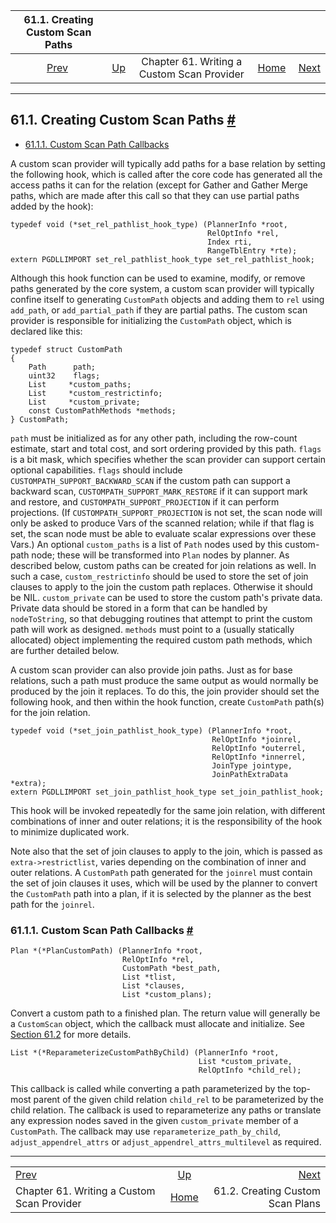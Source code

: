 <!--?xml version="1.0" encoding="UTF-8" standalone="no"?-->

|                    61.1. Creating Custom Scan Paths                    |                                                                     |                                            |                                                       |                                                                   |
| :--------------------------------------------------------------------: | :------------------------------------------------------------------ | :----------------------------------------: | ----------------------------------------------------: | ----------------------------------------------------------------: |
| [Prev](custom-scan.html "Chapter 61. Writing a Custom Scan Provider")  | [Up](custom-scan.html "Chapter 61. Writing a Custom Scan Provider") | Chapter 61. Writing a Custom Scan Provider | [Home](index.html "PostgreSQL 17devel Documentation") |  [Next](custom-scan-plan.html "61.2. Creating Custom Scan Plans") |

***

## 61.1. Creating Custom Scan Paths [#](#CUSTOM-SCAN-PATH)

*   [61.1.1. Custom Scan Path Callbacks](custom-scan-path.html#CUSTOM-SCAN-PATH-CALLBACKS)

A custom scan provider will typically add paths for a base relation by setting the following hook, which is called after the core code has generated all the access paths it can for the relation (except for Gather and Gather Merge paths, which are made after this call so that they can use partial paths added by the hook):

    typedef void (*set_rel_pathlist_hook_type) (PlannerInfo *root,
                                                RelOptInfo *rel,
                                                Index rti,
                                                RangeTblEntry *rte);
    extern PGDLLIMPORT set_rel_pathlist_hook_type set_rel_pathlist_hook;

Although this hook function can be used to examine, modify, or remove paths generated by the core system, a custom scan provider will typically confine itself to generating `CustomPath` objects and adding them to `rel` using `add_path`, or `add_partial_path` if they are partial paths. The custom scan provider is responsible for initializing the `CustomPath` object, which is declared like this:

    typedef struct CustomPath
    {
        Path      path;
        uint32    flags;
        List     *custom_paths;
        List     *custom_restrictinfo;
        List     *custom_private;
        const CustomPathMethods *methods;
    } CustomPath;

`path` must be initialized as for any other path, including the row-count estimate, start and total cost, and sort ordering provided by this path. `flags` is a bit mask, which specifies whether the scan provider can support certain optional capabilities. `flags` should include `CUSTOMPATH_SUPPORT_BACKWARD_SCAN` if the custom path can support a backward scan, `CUSTOMPATH_SUPPORT_MARK_RESTORE` if it can support mark and restore, and `CUSTOMPATH_SUPPORT_PROJECTION` if it can perform projections. (If `CUSTOMPATH_SUPPORT_PROJECTION` is not set, the scan node will only be asked to produce Vars of the scanned relation; while if that flag is set, the scan node must be able to evaluate scalar expressions over these Vars.) An optional `custom_paths` is a list of `Path` nodes used by this custom-path node; these will be transformed into `Plan` nodes by planner. As described below, custom paths can be created for join relations as well. In such a case, `custom_restrictinfo` should be used to store the set of join clauses to apply to the join the custom path replaces. Otherwise it should be NIL. `custom_private` can be used to store the custom path's private data. Private data should be stored in a form that can be handled by `nodeToString`, so that debugging routines that attempt to print the custom path will work as designed. `methods` must point to a (usually statically allocated) object implementing the required custom path methods, which are further detailed below.

A custom scan provider can also provide join paths. Just as for base relations, such a path must produce the same output as would normally be produced by the join it replaces. To do this, the join provider should set the following hook, and then within the hook function, create `CustomPath` path(s) for the join relation.

    typedef void (*set_join_pathlist_hook_type) (PlannerInfo *root,
                                                 RelOptInfo *joinrel,
                                                 RelOptInfo *outerrel,
                                                 RelOptInfo *innerrel,
                                                 JoinType jointype,
                                                 JoinPathExtraData *extra);
    extern PGDLLIMPORT set_join_pathlist_hook_type set_join_pathlist_hook;

This hook will be invoked repeatedly for the same join relation, with different combinations of inner and outer relations; it is the responsibility of the hook to minimize duplicated work.

Note also that the set of join clauses to apply to the join, which is passed as `extra->restrictlist`, varies depending on the combination of inner and outer relations. A `CustomPath` path generated for the `joinrel` must contain the set of join clauses it uses, which will be used by the planner to convert the `CustomPath` path into a plan, if it is selected by the planner as the best path for the `joinrel`.

### 61.1.1. Custom Scan Path Callbacks [#](#CUSTOM-SCAN-PATH-CALLBACKS)

    Plan *(*PlanCustomPath) (PlannerInfo *root,
                             RelOptInfo *rel,
                             CustomPath *best_path,
                             List *tlist,
                             List *clauses,
                             List *custom_plans);

Convert a custom path to a finished plan. The return value will generally be a `CustomScan` object, which the callback must allocate and initialize. See [Section 61.2](custom-scan-plan.html "61.2. Creating Custom Scan Plans") for more details.

    List *(*ReparameterizeCustomPathByChild) (PlannerInfo *root,
                                              List *custom_private,
                                              RelOptInfo *child_rel);

This callback is called while converting a path parameterized by the top-most parent of the given child relation `child_rel` to be parameterized by the child relation. The callback is used to reparameterize any paths or translate any expression nodes saved in the given `custom_private` member of a `CustomPath`. The callback may use `reparameterize_path_by_child`, `adjust_appendrel_attrs` or `adjust_appendrel_attrs_multilevel` as required.

***

|                                                                        |                                                                     |                                                                   |
| :--------------------------------------------------------------------- | :-----------------------------------------------------------------: | ----------------------------------------------------------------: |
| [Prev](custom-scan.html "Chapter 61. Writing a Custom Scan Provider")  | [Up](custom-scan.html "Chapter 61. Writing a Custom Scan Provider") |  [Next](custom-scan-plan.html "61.2. Creating Custom Scan Plans") |
| Chapter 61. Writing a Custom Scan Provider                             |        [Home](index.html "PostgreSQL 17devel Documentation")        |                                  61.2. Creating Custom Scan Plans |
